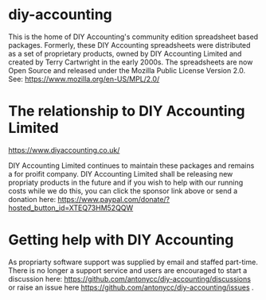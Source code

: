 # diy-accounting

This is the home of DIY Accounting's community edition spreadsheet based packages. Formerly, these DIY Accounting spreadsheets were distributed as a set of proprietary products, owned by DIY Accounting Limited and created by Terry Cartwright in the early 2000s. The spreadsheets are now Open Source and released under the Mozilla Public License Version 2.0. See: https://www.mozilla.org/en-US/MPL/2.0/  

# The relationship to DIY Accounting Limited

https://www.diyaccounting.co.uk/

DIY Accounting Limited continues to maintain these packages and remains a for proifit company. DIY Accounting Limited shall be releasing new propriaty products in the future and if you wish to help with our running costs while we do this, you can click the sponsor link above or send a donation here: https://www.paypal.com/donate/?hosted_button_id=XTEQ73HM52QQW

# Getting help with DIY Accounting

As propriarty software support was supplied by email and staffed part-time. There is no longer a support service and users are encouraged to start a discussion here: https://github.com/antonycc/diy-accounting/discussions or raise an issue here https://github.com/antonycc/diy-accounting/issues .
